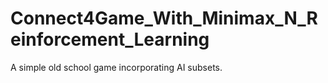 # Connect4Game_With_Minimax_N_Reinforcement_Learning
A simple old school game incorporating AI subsets.
